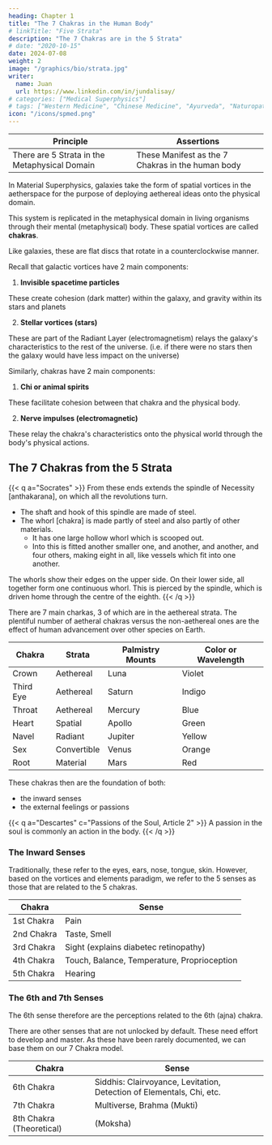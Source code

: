 ```yaml
---
heading: Chapter 1
title: "The 7 Chakras in the Human Body"
# linkTitle: "Five Strata"
description: "The 7 Chakras are in the 5 Strata"
# date: "2020-10-15"
date: 2024-07-08
weight: 2
image: "/graphics/bio/strata.jpg"
writer:
  name: Juan
  url: https://www.linkedin.com/in/jundalisay/
# categories: ["Medical Superphysics"]
# tags: ["Western Medicine", "Chinese Medicine", "Ayurveda", "Naturopathy", "Homeopathy"]
icon: "/icons/spmed.png"
---
```



Principle | Assertions
--- | ---
There are 5 Strata in the Metaphysical Domain | These Manifest as the 7 Chakras in the human body


<!-- 7 aether 3 unconscious (union)
6 aether 2 subconscious (intuition)
5 aether 1 conscious (intellect)
4 spacetime - universal
3 radiant - heat for digestion
2 convertible - sex
1 material - identity or ego

 -->


In Material Superphysics, galaxies take the form of spatial vortices in the aetherspace for the purpose of deploying aethereal ideas onto the physical domain. 

This system is replicated in the metaphysical domain in living organisms through their mental (metaphysical) body. These spatial vortices are called **chakras**. 

Like galaxies, these are flat discs that rotate in a counterclockwise manner. 

Recall that galactic vortices have 2 main components:

1. **Invisible spacetime particles**

These create cohesion (dark matter) within the galaxy, and gravity within its stars and planets

2. **Stellar vortices (stars)**

These are part of the Radiant Layer (electromagnetism) relays the galaxy's characteristics to the rest of the universe. (i.e. if there were no stars then the galaxy would have less impact on the universe)

Similarly, chakras have 2 main components:

1. **Chi or animal spirits**

These facilitate cohesion between that chakra and the physical body.

2. **Nerve impulses (electromagnetic)** 

These relay the chakra's characteristics onto the physical world through the body's physical actions.


## The 7 Chakras from the 5 Strata

<!-- When viewed from the perspective of the individual soul, this manifests as the 7 chakras -->

{{< q a="Socrates" >}}
From these ends extends the spindle of Necessity [anthakarana], on which all the revolutions turn.
- The shaft and hook of this spindle are made of steel.
- The whorl [chakra] is made partly of steel and also partly of other materials.
  - It has one large hollow whorl which is scooped out.
  - Into this is fitted another smaller one, and another, and another, and four others, making eight in all, like vessels which fit into one another.

The whorls show their edges on the upper side. On their lower side, all together form one continuous whorl. This is pierced by the spindle, which is driven home through the centre of the eighth.
{{< /q >}}


There are 7 main charkas, 3 of which are in the aethereal strata. The plentiful number of aetheral chakras versus the non-aethereal ones are the effect of human advancement over other species on Earth. 


Chakra | Strata | Palmistry Mounts | Color or Wavelength
--- | --- | --- | ---
Crown | Aethereal | Luna | Violet
Third Eye | Aethereal | Saturn | Indigo
Throat | Aethereal | Mercury | Blue
Heart | Spatial |  Apollo | Green 
Navel | Radiant | Jupiter | Yellow
Sex | Convertible | Venus | Orange
Root | Material | Mars | Red


These chakras then are the foundation of both:
- the inward senses
- the external feelings or passions

{{< q a="Descartes" c="Passions of the Soul, Article 2" >}}
A passion in the soul is commonly an action in the body.
{{< /q >}}


### The Inward Senses

Traditionally, these refer to the eyes, ears, nose, tongue, skin. However, based on the vortices and elements paradigm, we refer to the 5 senses as those that are related to the 5 chakras.  

<!-- Layer | Sense Organ |
--- | --- | ---
Aethereal | Ear | Hear
Spacetime |  Heart | Immaterial Feelings, Sense of balance and direction
Radiant | Eye | Sight
Convertible | Smell, Tongue | Smell, Taste 
Matter | Touch | Material Feelings  -->


Chakra | Sense
--- | ---
1st Chakra | Pain
2nd Chakra | Taste, Smell
3rd Chakra | Sight (explains diabetec retinopathy)
4th Chakra | Touch, Balance, Temperature, Proprioception
5th Chakra | Hearing



### The 6th and 7th Senses

The 6th sense therefore are the perceptions related to the 6th (ajna) chakra. 

There are other senses that are not unlocked by default. These need effort to develop and master. As these have been rarely documented, we can base them on our 7 Chakra model.

Chakra | Sense
--- | ---
6th Chakra | Siddhis: Clairvoyance, Levitation, Detection of Elementals, Chi, etc.  
7th Chakra | Multiverse, Brahma (Mukti)
8th Chakra (Theoretical) | (Moksha)



<!-- Layer | Sense Organ | Sense
--- | --- | ---
Aether | Ears | Hearing 
Spatial | Ears | Sense of Balance
Radiant | Eyes, Heart | Sight, Temperature
Convertible | Tongue, Nose | Taste, Smell 
Material | Skin, Heart | Tactility  -->